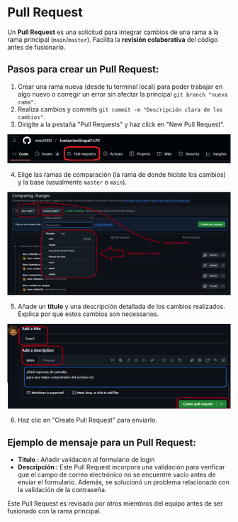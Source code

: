 # **Pull Request**

Un **Pull Request** es una solicitud para integrar cambios de una rama a la rama principal (`main`/`master`). Facilita la **revisión colaborativa** del código antes de fusionarlo.

## **Pasos para crear un Pull Request:**

1.  Crear una rama nueva (desde tu terminal local) para poder trabajar en algo nuevo o corregir un error sin afectar la principal `git branch "nueva rama"`.
2.  Realiza cambios y commits `git commit -m "Descripción clara de los cambios"`.
3.  Dirigite a la pestaña "Pull Requests" y haz click en "New Pull Request".

![pull request](imagen1.png)

4.  Elige las ramas de comparación (la rama de donde hiciste los cambios) y la base (usualmente `master` o `main`).

![ramas elegidas](imagen2.png)

5.  Añade un **titulo** y una descripción detallada de los cambios realizados. Explica por qué estos cambios son necessarios.

![ramas elegidas](imagen3.png)

6. Haz clic en "Create Pull Request" para enviarlo.

## **Ejemplo de mensaje para un Pull Request:**

- **Título :** Añadir validación al formulario de login
- **Descripción :** Este Pull Request incorpora una validación para verificar que el campo de correo electrónico no se encuentre vacío antes de enviar el formulario. Además, se solucionó un problema relacionado con la validación de la contraseña.

Este Pull Request es revisado por otros miembros del equipo antes de ser fusionado con la rama principal.

